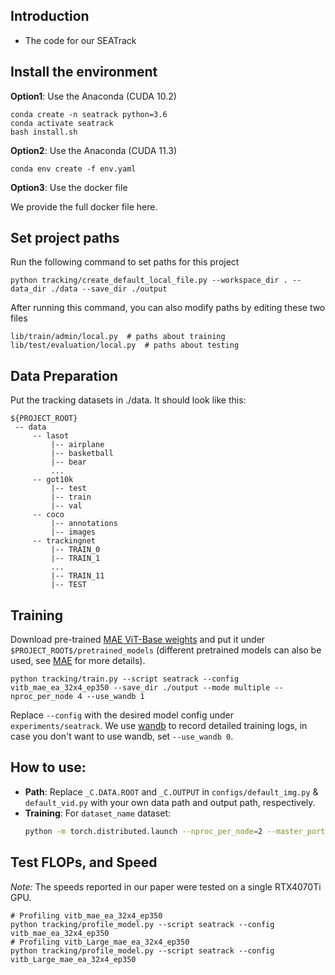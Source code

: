 ## Introduction
- The code for our SEATrack


## Install the environment
**Option1**: Use the Anaconda (CUDA 10.2)
```
conda create -n seatrack python=3.6
conda activate seatrack
bash install.sh
```

**Option2**: Use the Anaconda (CUDA 11.3)
```
conda env create -f env.yaml
```

**Option3**: Use the docker file

We provide the full docker file here.


## Set project paths
Run the following command to set paths for this project
```
python tracking/create_default_local_file.py --workspace_dir . --data_dir ./data --save_dir ./output
```
After running this command, you can also modify paths by editing these two files
```
lib/train/admin/local.py  # paths about training
lib/test/evaluation/local.py  # paths about testing
```

## Data Preparation
Put the tracking datasets in ./data. It should look like this:
   ```
   ${PROJECT_ROOT}
    -- data
        -- lasot
            |-- airplane
            |-- basketball
            |-- bear
            ...
        -- got10k
            |-- test
            |-- train
            |-- val
        -- coco
            |-- annotations
            |-- images
        -- trackingnet
            |-- TRAIN_0
            |-- TRAIN_1
            ...
            |-- TRAIN_11
            |-- TEST
   ```


## Training
Download pre-trained [MAE ViT-Base weights](https://drive.google.com/file/d/1DlkoZrgzxJ6bupvwoTrCt8binSOg04Up/view?usp=drive_link) and put it under `$PROJECT_ROOT$/pretrained_models` (different pretrained models can also be used, see [MAE](https://github.com/facebookresearch/mae) for more details).

```
python tracking/train.py --script seatrack --config vitb_mae_ea_32x4_ep350 --save_dir ./output --mode multiple --nproc_per_node 4 --use_wandb 1
```

Replace `--config` with the desired model config under `experiments/seatrack`. We use [wandb](https://github.com/wandb/client) to record detailed training logs, in case you don't want to use wandb, set `--use_wandb 0`.


## How to use:
- **Path**: Replace `_C.DATA.ROOT` and `_C.OUTPUT` in `configs/default_img.py` & `default_vid.py` with your own data path and output path, respectively.
- **Training**: For `dataset_name` dataset: 
  ```bash
  python -m torch.distributed.launch --nproc_per_node=2 --master_port 77777 main.py --dataset dataset_name --cfg configs/res50_cels_cal.yaml --gpu 0,1 --spr 0 --sacr 0.05 --rr 1.0
## Test FLOPs, and Speed
*Note:* The speeds reported in our paper were tested on a single RTX4070Ti GPU.

```
# Profiling vitb_mae_ea_32x4_ep350
python tracking/profile_model.py --script seatrack --config vitb_mae_ea_32x4_ep350
# Profiling vitb_Large_mae_ea_32x4_ep350
python tracking/profile_model.py --script seatrack --config vitb_Large_mae_ea_32x4_ep350
```
